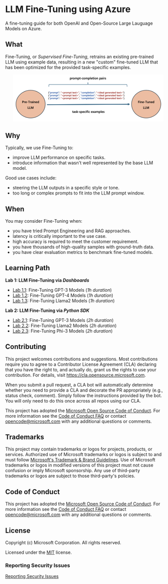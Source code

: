 # LLM Fine-Tuning using Azure 
A fine-tuning guide for both OpenAI and Open-Source Large Lauguage Models on Azure.

## What
Fine-Tuning, or *Supervised Fine-Tuning*, retrains an existing pre-trained LLM using example data, resulting in a new "custom" fine-tuned LLM that has been optimized for the provided task-specific examples. 
<ol><img src="labs/images/screenshot-fine-tuning-illustration-diagram.png" alt="Screenshot of What is Fine-Tuning illustration diagram." width="600"/></ol>

## Why
Typically, we use Fine-Tuning to:
- improve LLM performance on specific tasks.
- introduce information that wasn't well represented by the base LLM model.

Good use cases include: 
- steering the LLM outputs in a specific style or tone.
- too long or complex prompts to fit into the LLM prompt window.

## When
You may consider Fine-Tuning when:
- you have tried Prompt Engineering and RAG approaches.
- latency is critically important to the use case.
- high accuracy is required to meet the customer requirement.
- you have thousands of high-quality samples with ground-truth data.
- you have clear evaluation metrics to benchmark fine-tuned models.

## Learning Path
**Lab 1: LLM Fine-Tuning via *Dashboards***
- [Lab 1.1](labs/fine_tuning_dashboards/gpt_3_fine_tuning_aoai_dashboard.md): Fine-Tuning GPT-3 Models (*1h duration*)
- [Lab 1.2](labs/fine_tuning_dashboards/gpt_4_fine_tuning_aoai_dashboard.md): Fine-Tuning GPT-4 Models (*1h duration*)
- [Lab 1.3](labs/fine_tuning_dashboards/llama2_fine_tuning_aml_dashboard.md): Fine-Tuning Llama2 Models (*1h duration*)

**Lab 2: LLM Fine-Tuning via *Python SDK***
- [Lab 2.1](labs/fine_tuning_notebooks/gpt_fine_tuning/gpt_35_turbo_fine_tuning.ipynb): Fine-Tuning GPT-3 Models (*2h duration*)
- [Lab 2.2](labs/fine_tuning_notebooks/llama_fine_tuning/llama_2_7b_fine_tuning.ipynb): Fine-Tuning Llama2 Models (*2h duration*)
- [Lab 2.3](labs/fine_tuning_notebooks/phi_fine_tuning/phi_3_mini_4k_instruct_fine_tuning.ipynb): Fine-Tuning Phi-3 Models (*2h duration*) 

## Contributing
This project welcomes contributions and suggestions.  Most contributions require you to agree to a
Contributor License Agreement (CLA) declaring that you have the right to, and actually do, grant us
the rights to use your contribution. For details, visit https://cla.opensource.microsoft.com.

When you submit a pull request, a CLA bot will automatically determine whether you need to provide
a CLA and decorate the PR appropriately (e.g., status check, comment). Simply follow the instructions
provided by the bot. You will only need to do this once across all repos using our CLA.

This project has adopted the [Microsoft Open Source Code of Conduct](https://opensource.microsoft.com/codeofconduct/).
For more information see the [Code of Conduct FAQ](https://opensource.microsoft.com/codeofconduct/faq/) or
contact [opencode@microsoft.com](mailto:opencode@microsoft.com) with any additional questions or comments.

## Trademarks
This project may contain trademarks or logos for projects, products, or services. Authorized use of Microsoft 
trademarks or logos is subject to and must follow 
[Microsoft's Trademark & Brand Guidelines](https://www.microsoft.com/en-us/legal/intellectualproperty/trademarks/usage/general).
Use of Microsoft trademarks or logos in modified versions of this project must not cause confusion or imply Microsoft sponsorship.
Any use of third-party trademarks or logos are subject to those third-party's policies.

## Code of Conduct
This project has adopted the
[Microsoft Open Source Code of Conduct](https://opensource.microsoft.com/codeofconduct/).
For more information see the
[Code of Conduct FAQ](https://opensource.microsoft.com/codeofconduct/faq/)
or contact [opencode@microsoft.com](mailto:opencode@microsoft.com)
with any additional questions or comments.

## License
Copyright (c) Microsoft Corporation. All rights reserved.

Licensed under the [MIT](LICENSE) license.

### Reporting Security Issues
[Reporting Security Issues](https://github.com/microsoft/repo-templates/blob/main/shared/SECURITY.md)


